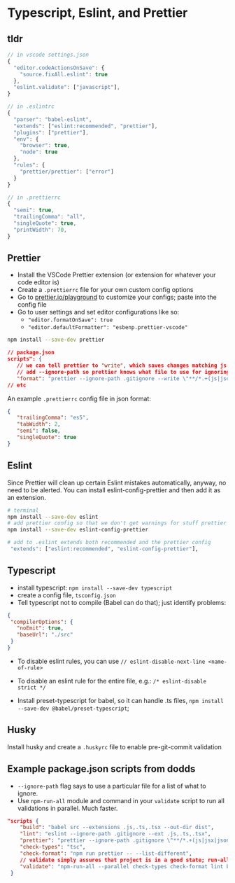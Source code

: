 # Typescript, Eslint, and Prettier

## tldr
```js
// in vscode settings.json
{
  "editor.codeActionsOnSave": {
    "source.fixAll.eslint": true
  },
  "eslint.validate": ["javascript"],
}

// in .eslintrc
{
  "parser": "babel-eslint",
  "extends": ["eslint:recommended", "prettier"],
  "plugins": ["prettier"],
  "env": {
    "browser": true,
    "node": true
  },
  "rules": {
    "prettier/prettier": ["error"]
  }
}

// in .prettierrc
{
  "semi": true,
  "trailingComma": "all",
  "singleQuote": true,
  "printWidth": 70,
}


```

## Prettier

- Install the VSCode Prettier extension (or extension for whatever your code editor is)
- Create a `.prettierrc` file for your own custom config options
- Go to [prettier.io/playground](https://prettier.io/playground) to customize your configs; paste into the config file
- Go to user settings and set editor configurations like so:
    - `"editor.formatOnSave": true`
    - `"editor.defaultFormatter": "esbenp.prettier-vscode"`
    
 ```sh
 npm install --save-dev prettier
 ```
 ```json
 // package.json
 scripts": {
    // we can tell prettier to "write", which saves changes matching js and json files
    // add --ignore-path so prettier knows what file to use for ignoring 
    "format": "prettier --ignore-path .gitignore --write \"**/*.+(js|json|html|css)\"",
 // etc
 ```
 
 An example `.prettierrc` config file in json format:
 ```json
 {
    "trailingComma": "es5",
    "tabWidth": 2,
    "semi": false,
    "singleQuote": true
}
 ```
 
## Eslint

Since Prettier will clean up certain Eslint mistakes automatically, anyway, no need to be alerted. You can install eslint-config-prettier and then add it as an extension.

```sh
# terminal
npm install --save-dev eslint
# add prettier config so that we don't get warnings for stuff prettier will fix
npm install --save-dev eslint-config-prettier

# add to .eslint extends both recommended and the prettier config
 "extends": ["eslint:recommended", "eslint-config-prettier"],
 ```

## Typescript

 - install typescript: `npm install --save-dev typescript`
 - create a config file, `tsconfig.json`
 - Tell typescript not to compile (Babel can do that); just identify problems:
 
 ```json
 {
  "compilerOptions": {
    "noEmit": true,
    "baseUrl": "./src"
  }
}
```

- To disable eslint rules, you can use `// eslint-disable-next-line <name-of-rule>`
- To disable an eslint rule for the entire file, e.g.: `/* eslint-disable strict */`

- Install preset-typescript for babel, so it can handle .ts files, `npm install --save-dev @babel/preset-typescript`;

## Husky

Install husky and create a `.huskyrc` file to enable pre-git-commit validation

## Example package.json scripts from dodds

- `--ignore-path` flag says to use a particular file for a list of what to ignore.
- Use `npm-run-all` module and command in your `validate` script to run all validations in parallel. Much faster. 


```json
"scripts {
    "build": "babel src --extensions .js,.ts,.tsx --out-dir dist",
    "lint": "eslint --ignore-path .gitignore --ext .js,.ts,.tsx",
    "prettier": "prettier --ignore-path .gitignore \"**/*.+(js|jsx|json|yml|yaml|css|less|scss|ts|tsx|md|graphql|mdx)\"",
    "check-types": "tsc",
    "check-format": "npm run prettier -- --list-different",
    // validate simply assures that project is in a good state; run-all in parallel is faster than not in parallel
    "validate": "npm-run-all --parallel check-types check-format lint build"
 }
 ```
   
